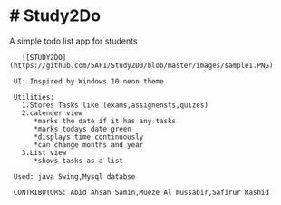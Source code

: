 # # Study2Do

A simple todo list app for students

       ![STUDY2DO](https://github.com/5AF1/Study2D0/blob/master/images/sample1.PNG)
    
     UI: Inspired by Windows 10 neon theme
    
     Utilities:
       1.Stores Tasks like (exams,assignensts,quizes)
       2.calender view 
          *marks the date if it has any tasks
          *marks todays date green
          *displays time continuously
          *can change months and year
       3.List view 
          *shows tasks as a list
    
     Used: java Swing,Mysql databse
    
     CONTRIBUTORS: Abid Ahsan Samin,Mueze Al mussabir,Safirur Rashid

